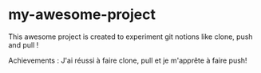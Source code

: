 # my-awesome-project

This awesome project is created to experiment git notions like clone, push and pull !

Achievements :
J'ai réussi à faire clone, pull et je m'apprête à faire push!

